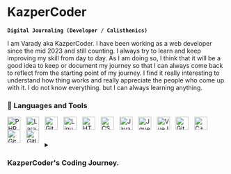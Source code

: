 # KazperCoder

**`Digital Journaling (Developer / Calisthenics)`**

I am Varady aka KazperCoder. I have been working as a web developer since the mid 2023 and still counting. I always try to learn and keep improving my skill from day to day. As I am doing so, I think that it will be a good idea to keep or document my journey so that I can always come back to reflect from the starting point of my journey. I find it really interesting to understand how thing works and really appreciate the people who come up with it. I do not know everything. but I can always learning anything.


### 🧰 Languages and Tools

<img align="left" alt="PHP" width="30px" style="padding-right:10px;" src="https://cdn.jsdelivr.net/gh/devicons/devicon/icons/php/php-original.svg"/>
<img align="left" alt="Laravel" width="30px" style="padding-right:10px;" src="https://cdn.jsdelivr.net/gh/devicons/devicon/icons/laravel/laravel-original.svg" />
<img align="left" alt="Git" width="30px" style="padding-right:10px;" src="https://cdn.jsdelivr.net/gh/devicons/devicon/icons/git/git-original.svg" />
<img align="left" alt="Linux" width="30px" style="padding-right:10px;" src="https://cdn.jsdelivr.net/gh/devicons/devicon/icons/linux/linux-original.svg" />
<img align="left" alt="HTML" width="30px" style="padding-right:10px;" src="https://cdn.jsdelivr.net/gh/devicons/devicon/icons/html5/html5-plain.svg" />
<img align="left" alt="CSS" width="30px" style="padding-right:10px;" src="https://cdn.jsdelivr.net/gh/devicons/devicon/icons/css3/css3-plain.svg" />
<img align="left" alt="JavaScript" width="30px" style="padding-right:10px;" src="https://cdn.jsdelivr.net/gh/devicons/devicon/icons/javascript/javascript-plain.svg" />
<img align="left" alt="Jquery" width="30px" style="padding-right:10px;" src="https://cdn.jsdelivr.net/gh/devicons/devicon/icons/jquery/jquery-original.svg" />
<img align="left" alt="VueJs" width="30px" style="padding-right:10px;" src="https://cdn.jsdelivr.net/gh/devicons/devicon/icons/vuejs/vuejs-original.svg" />
<img align="left" alt="Git" width="30px" style="padding-right:10px;" src="https://cdn.jsdelivr.net/gh/devicons/devicon/icons/git/git-original.svg" />
<img align="left" alt="C++" width="30px" style="padding-right:10px;" src="https://cdn.jsdelivr.net/gh/devicons/devicon/icons/cplusplus/cplusplus-original.svg" />
<img align="left" alt="GitHub" width="30px" style="padding-right:10px;" src="https://cdn.jsdelivr.net/gh/devicons/devicon/icons/github/github-original.svg" />
<img align="left" alt="Gitlab" width="30px" style="padding-right:10px;" src="https://cdn.jsdelivr.net/gh/devicons/devicon/icons/gitlab/gitlab-original.svg" />
<br />

#

<details>
    <summary><h3> KazperCoder's Coding Journey. </h3></summary>
    I started off as a computer science student who had no idea what was waiting for me in the future. All I knew was that it had something to do with computers, and I like working with computers. The environment I grew up in did not give me enough exposure to what we knew as computer programming. I finished high school with the least amount of knowledge in computer programming. However, I didn't give up and still kept going until my 3rd year in university when I picked the field I like which is to become a software engineer. From there, I started to learn the languages of the web which were HTML, CSS and Javascript. I started to apply for a web design internship at a company with this the minimum knowledge I had. Luckily, I got into a startup software company specialize in building solution for Human Resource managment and Cusomter Relationship management(CRM). Yet with different position. I keep learning until the mid of 2023 that I finally able to working an IT department of the same company. Things started to make more sense, since I was able to put my learning into practice by solving a real business problem what people were dealing with. My ability to understand the existing codebase has improved so much. I tried so hard that my performance and skill improved to the point that I am able to become a core member of the team handling in maintain and extend the existing feature to make it even more useful. I work in client-side which required me to use Laravel blade with Vuejs and jquery to handle the client's interaction that need an API integration. I also work in the backend side using Laravel and building an API the application. Even now I still think that I have a very long way to go and a lot of things to explore but this time I am going to doucment my journey. I also hope to be able to build a connection with the amazing people out there and learn from them.
</details>
